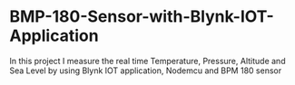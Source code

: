 # BMP-180-Sensor-with-Blynk-IOT-Application
In this project I measure the real time Temperature, Pressure, Altitude and Sea Level by using Blynk IOT application, Nodemcu and BPM 180 sensor
